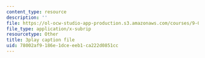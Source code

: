 ```yaml
---
content_type: resource
description: ''
file: https://ol-ocw-studio-app-production.s3.amazonaws.com/courses/9-00sc-introduction-to-psychology-fall-2011/78002af9186e1dceeeb1ca222d0851cc_Qw4SkvZ03cc.srt
file_type: application/x-subrip
resourcetype: Other
title: 3play caption file
uid: 78002af9-186e-1dce-eeb1-ca222d0851cc
---
```

